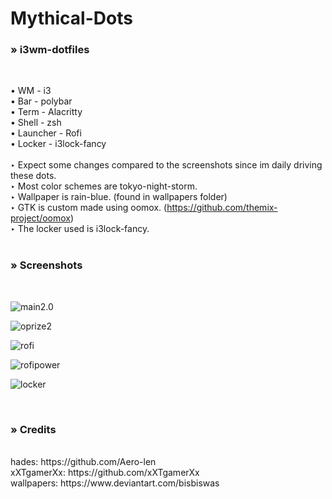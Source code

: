 # Mythical-Dots
<h3>» i3wm-dotfiles </h3><br>

• WM - i3<br>
• Bar - polybar<br>
• Term - Alacritty<br>
• Shell - zsh<br>
• Launcher - Rofi <br>
• Locker - i3lock-fancy<br>
<br>
‣ Expect some changes compared to the screenshots since im daily driving these dots.<br>
‣ Most color schemes are tokyo-night-storm.<br>
‣ Wallpaper is rain-blue. (found in wallpapers folder)<br>
‣ GTK is custom made using oomox. (https://github.com/themix-project/oomox)<br>
‣ The locker used is i3lock-fancy.<br>
<br>
<h3>» Screenshots </h3><br>

![main2.0](https://user-images.githubusercontent.com/89124240/143839231-d7c27f8c-fd83-4746-bda4-a04cddb9219e.png)

![oprize2](https://user-images.githubusercontent.com/89124240/143388243-1de0ee89-da09-488f-aedb-b1be30a049ec.png)

![rofi](https://user-images.githubusercontent.com/89124240/143732195-013240fe-2b64-4eca-807b-6543991eb4a9.png)

![rofipower](https://user-images.githubusercontent.com/89124240/143732201-6e5d4b42-41f7-4ef5-8b71-0d2ab7874446.png)

![locker](https://user-images.githubusercontent.com/89124240/143732176-f262f952-70d1-49ca-8b9e-ace82b14c904.png)

<br>
<h3>» Credits </h3><br>
hades: https://github.com/Aero-len <br>
xXTgamerXx: https://github.com/xXTgamerXx<br>
wallpapers: https://www.deviantart.com/bisbiswas
